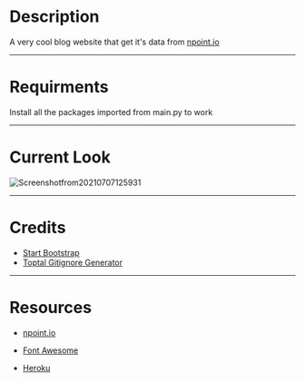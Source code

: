 # Description

A very cool blog website that get it's data from [npoint.io](https://www.npoint.io/)

---

# Requirments

Install all the packages imported from main.py to work

---

# Current Look

![Screenshotfrom20210707125931](https://i.ibb.co/7VCV9RL/Screenshot-from-2021-07-07-12-59-31.png)

---

# Credits

- [Start Bootstrap](https://startbootstrap.com/)
- [Toptal Gitignore Generator](https://gitignore.io/)

---

# Resources

- [npoint.io](https://npoint.io)
  
- [Font Awesome](https://fontawesome.com/)
  
- [Heroku](https://heroku.com/)
